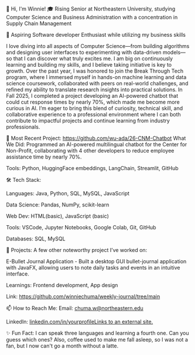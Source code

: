 👋 Hi, I'm Winnie!
🎓 Rising Senior at Northeastern University, studying Computer Science and Business Administration with a concentration in Supply Chain Management

🔭 Aspiring Software developer Enthusiast while utilizing my business skills 


I love diving into all aspects of Computer Science—from building algorithms and designing user interfaces to experimenting with data-driven models—so that I can discover what truly excites me. I am big on continuously learning and building my skills, and I believe taking initiative is key to growth. Over the past year, I was honored to join the Break Through Tech program, where I immersed myself in hands-on machine learning and data science coursework, collaborated with peers on real-world challenges, and refined my ability to translate research insights into practical solutions. In Fall 2025, I completed a project developing an AI-powered chatbot that could cut response times by nearly 70%, which made me become more curious in AI. I’m eager to bring this blend of curiosity, technical skill, and collaborative experience to a professional environment where I can both contribute to impactful projects and continue learning from industry professionals.


🎯 Most Recent Project: https://github.com/wu-ada/26-CNM-Chatbot
What We Did: Programmed an AI-powered multilingual chatbot for the Center for Non-Profit, collaborating with 4 other developers to reduce employee assistance time by nearly 70%.

Tools: Python, HuggingFace embeddings, LangChain, Streamlit, GitHub

 

🛠 Tech Stack:

Languages: Java, Python, SQL, MySQL, JavaScript

Data Science: Pandas, NumPy, scikit-learn

Web Dev: HTML(basic), JavaScript (basic)

Tools: VSCode, Jupyter Notebooks, Google Colab, Git, GitHub

Databases: SQL, MySQL
 

🚀 Projects:
A few other noteworthy project I’ve worked on:

E-Bullet Journal Application - Built a desktop GUI bullet-journal application with JavaFX, allowing users to note daily tasks and events in an intuitive interface.

Learnings: Frontend development, App design

Link: https://github.com/winniechuma/weekly-journal/tree/main
 

📫 How to Reach Me:
Email: chuma.w@northeastern.edu

LinkedIn: [linkedin.com/in/yourprofileLinks to an external site.](https://www.linkedin.com/in/winnie-chuma/)
 

✨ Fun Fact:
I can speak three languages and learning a fourth one. Can you guess which ones? Also, coffee used to make me fall asleep, so I was not a fan, but I now can't go a month without a latte.
